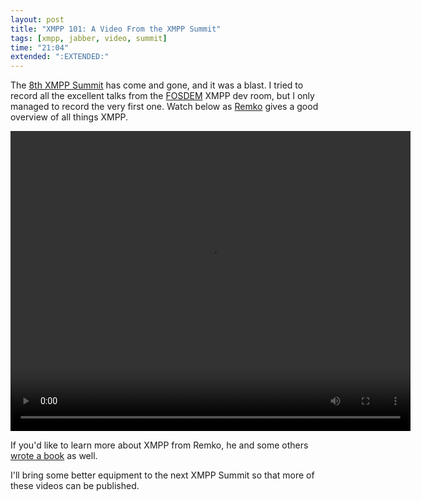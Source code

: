 ```yaml
---
layout: post
title: "XMPP 101: A Video From the XMPP Summit"
tags: [xmpp, jabber, video, summit]
time: "21:04"
extended: ":EXTENDED:"
---
```


The [8th XMPP Summit](http://xmpp.org/summit/summit8.shtml) has come
and gone, and it was a blast. I tried to record all the excellent
talks from the [FOSDEM](http://fosdem.org) XMPP dev room, but I only
managed to record the very first one. Watch below as
[Remko](http://el-tramo.be) gives a good overview of all things XMPP.

<video src='http://metajack.im/videos/summit8-xmpp101.ogg' controls='controls' autobuffer='autobuffer' width='640' height='480'>
This video requires a browser that supports HTML5 video in <a
href='http://theora.org/'>Theora</a> format. Support open, royalty-free
multimedia codecs!
</video>

If you'd like to learn more about XMPP from Remko, he and some others
[wrote a
book](http://www.amazon.com/XMPP-Definitive-Real-Time-Applications-Technologies/dp/059652126X/?tag=metajack-20)
as well.

I'll bring some better equipment to the next XMPP Summit so that more
of these videos can be published.

